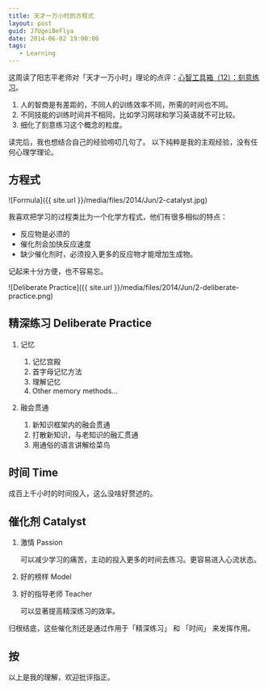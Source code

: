 ```yaml
---
title: 天才一万小时的方程式
layout: post
guid: J7UgeiBeFlya
date: 2014-06-02 19:00:00
tags:
   - Learning
---
```


这周读了阳志平老师对「天才一万小时」理论的点评：[心智工具箱（12）：刻意练习](http://www.douban.com/note/260623954)。

1. 人的智商是有差距的，不同人的训练效率不同，所需的时间也不同。
2. 不同技能的训练时间并不相同，比如学习网球和学习英语就不可比较。
3. 细化了刻意练习这个概念的粒度。

读完后，我也想结合自己的经验唠叨几句了。 以下纯粹是我的主观经验，没有任何心理学理论。

## 方程式

![Formula]({{ site.url }}/media/files/2014/Jun/2-catalyst.jpg)

我喜欢把学习的过程类比为一个化学方程式，他们有很多相似的特点：

* 反应物是必须的
* 催化剂会加快反应速度
* 缺少催化剂时，必须投入更多的反应物才能增加生成物。

记起来十分方便，也不容易忘。

![Deliberate Practice]({{ site.url }}/media/files/2014/Jun/2-deliberate-practice.png)

## 精深练习 Deliberate Practice

1. 记忆

    1. 记忆宫殿
    2. 首字母记忆方法
    3. 理解记忆
    4. Other memory methods...

2. 融会贯通

    1. 新知识框架内的融会贯通
    2. 打散新知识，与老知识的融汇贯通
    3. 用通俗的语言讲解给菜鸟

## 时间 Time

成百上千小时的时间投入，这么没啥好赘述的。

## 催化剂 Catalyst

1. 激情 Passion

    可以减少学习的痛苦，主动的投入更多的时间去练习。更容易进入心流状态。

2. 好的榜样 Model

3. 好的指导老师 Teacher

    可以显著提高精深练习的效率。


归根结底，这些催化剂还是通过作用于「精深练习」 和 「时间」 来发挥作用。


## 按

以上是我的理解，欢迎批评指正。
